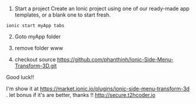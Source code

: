 1) Start a project
Create an Ionic project using one of our ready-made app templates, or a blank one to start fresh.
~~~~
ionic start myApp tabs
~~~~
2) Goto myApp folder

3) remove folder www

4) checkout source https://github.com/phanthinh/Ionic-Side-Menu-Transform-3D.git

Good luck!!

I'm show it at https://market.ionic.io/plugins/ionic-side-menu-transform-3d . let bonus if it's are better, thanks !! http://secure.t2hcoder.io

